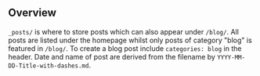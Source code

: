 ## Overview

`_posts/` is where to store posts which can also appear under `/blog/`. All posts are listed under the homepage whilst only posts of category "blog" is featured in `/blog/`. To create a blog post include `categories: blog` in the header. Date and name of post are derived from the filename by `YYYY-MM-DD-Title-with-dashes.md`.


